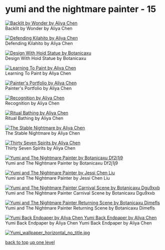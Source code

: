 # yumi and the nightmare painter - 15
[![Backlit by Wonder by Aliya Chen](/mobile/cosmere/yumi%20and%20the%20nightmare%20painter/Backlit_by_Wonder_by_Aliya_Chen.jpg "Backlit by Wonder by Aliya Chen")](https://raw.githubusercontent.com/buckmanc/wallpapers/main/mobile/cosmere/yumi%20and%20the%20nightmare%20painter/Backlit_by_Wonder_by_Aliya_Chen.jpg)\
Backlit by Wonder by Aliya Chen

[![Defending Kilahito by Aliya Chen](/mobile/cosmere/yumi%20and%20the%20nightmare%20painter/Defending_Kilahito_by_Aliya_Chen.jpg "Defending Kilahito by Aliya Chen")](https://raw.githubusercontent.com/buckmanc/wallpapers/main/mobile/cosmere/yumi%20and%20the%20nightmare%20painter/Defending_Kilahito_by_Aliya_Chen.jpg)\
Defending Kilahito by Aliya Chen

[![Design With Hoid Statue by Botanicaxu](/mobile/cosmere/yumi%20and%20the%20nightmare%20painter/Design_with_Hoid_statue_by_Botanicaxu.jpg "Design With Hoid Statue by Botanicaxu")](https://raw.githubusercontent.com/buckmanc/wallpapers/main/mobile/cosmere/yumi%20and%20the%20nightmare%20painter/Design_with_Hoid_statue_by_Botanicaxu.jpg)\
Design With Hoid Statue by Botanicaxu

[![Learning To Paint by Aliya Chen](/mobile/cosmere/yumi%20and%20the%20nightmare%20painter/Learning_to_Paint_by_Aliya_Chen.jpg "Learning To Paint by Aliya Chen")](https://raw.githubusercontent.com/buckmanc/wallpapers/main/mobile/cosmere/yumi%20and%20the%20nightmare%20painter/Learning_to_Paint_by_Aliya_Chen.jpg)\
Learning To Paint by Aliya Chen

[![Painter's Portfolio by Aliya Chen](/mobile/cosmere/yumi%20and%20the%20nightmare%20painter/Painter's_Portfolio_by_Aliya_Chen.jpg "Painter's Portfolio by Aliya Chen")](https://raw.githubusercontent.com/buckmanc/wallpapers/main/mobile/cosmere/yumi%20and%20the%20nightmare%20painter/Painter's_Portfolio_by_Aliya_Chen.jpg)\
Painter's Portfolio by Aliya Chen

[![Recognition by Aliya Chen](/mobile/cosmere/yumi%20and%20the%20nightmare%20painter/Recognition_by_Aliya_Chen.jpg "Recognition by Aliya Chen")](https://raw.githubusercontent.com/buckmanc/wallpapers/main/mobile/cosmere/yumi%20and%20the%20nightmare%20painter/Recognition_by_Aliya_Chen.jpg)\
Recognition by Aliya Chen

[![Ritual Bathing by Aliya Chen](/mobile/cosmere/yumi%20and%20the%20nightmare%20painter/Ritual_Bathing_by_Aliya_Chen.jpg "Ritual Bathing by Aliya Chen")](https://raw.githubusercontent.com/buckmanc/wallpapers/main/mobile/cosmere/yumi%20and%20the%20nightmare%20painter/Ritual_Bathing_by_Aliya_Chen.jpg)\
Ritual Bathing by Aliya Chen

[![The Stable Nightmare by Aliya Chen](/mobile/cosmere/yumi%20and%20the%20nightmare%20painter/The_Stable_Nightmare_by_Aliya_Chen.jpg "The Stable Nightmare by Aliya Chen")](https://raw.githubusercontent.com/buckmanc/wallpapers/main/mobile/cosmere/yumi%20and%20the%20nightmare%20painter/The_Stable_Nightmare_by_Aliya_Chen.jpg)\
The Stable Nightmare by Aliya Chen

[![Thirty Seven Spirits by Aliya Chen](/mobile/cosmere/yumi%20and%20the%20nightmare%20painter/Thirty_Seven_Spirits_by_Aliya_Chen.jpg "Thirty Seven Spirits by Aliya Chen")](https://raw.githubusercontent.com/buckmanc/wallpapers/main/mobile/cosmere/yumi%20and%20the%20nightmare%20painter/Thirty_Seven_Spirits_by_Aliya_Chen.jpg)\
Thirty Seven Spirits by Aliya Chen

[![Yumi and The Nightmare Painter by Botanicaxu Df2j1j9](/mobile/cosmere/yumi%20and%20the%20nightmare%20painter/yumi_and_the_nightmare_painter_by_botanicaxu_df2j1j9.jpg "Yumi and The Nightmare Painter by Botanicaxu Df2j1j9")](https://raw.githubusercontent.com/buckmanc/wallpapers/main/mobile/cosmere/yumi%20and%20the%20nightmare%20painter/yumi_and_the_nightmare_painter_by_botanicaxu_df2j1j9.jpg)\
Yumi and The Nightmare Painter by Botanicaxu Df2j1j9

[![Yumi and The Nightmare Painter by Jessi Chen Liu](/mobile/cosmere/yumi%20and%20the%20nightmare%20painter/yumi_and_the_nightmare_painter_by_jessi_chen_liu.png "Yumi and The Nightmare Painter by Jessi Chen Liu")](https://raw.githubusercontent.com/buckmanc/wallpapers/main/mobile/cosmere/yumi%20and%20the%20nightmare%20painter/yumi_and_the_nightmare_painter_by_jessi_chen_liu.png)\
Yumi and The Nightmare Painter by Jessi Chen Liu

[![Yumi and The Nightmare Painter Carnival Scene by Botanicaxu Dgu9xxb](/mobile/cosmere/yumi%20and%20the%20nightmare%20painter/yumi_and_the_nightmare_painter___carnival_scene_by_botanicaxu_dgu9xxb.jpg "Yumi and The Nightmare Painter Carnival Scene by Botanicaxu Dgu9xxb")](https://raw.githubusercontent.com/buckmanc/wallpapers/main/mobile/cosmere/yumi%20and%20the%20nightmare%20painter/yumi_and_the_nightmare_painter___carnival_scene_by_botanicaxu_dgu9xxb.jpg)\
Yumi and The Nightmare Painter Carnival Scene by Botanicaxu Dgu9xxb

[![Yumi and The Nightmare Painter Returning Scene by Botanicaxu Dimefls](/mobile/cosmere/yumi%20and%20the%20nightmare%20painter/yumi_and_the_nightmare_painter___returning_scene_by_botanicaxu_dimefls.jpg "Yumi and The Nightmare Painter Returning Scene by Botanicaxu Dimefls")](https://raw.githubusercontent.com/buckmanc/wallpapers/main/mobile/cosmere/yumi%20and%20the%20nightmare%20painter/yumi_and_the_nightmare_painter___returning_scene_by_botanicaxu_dimefls.jpg)\
Yumi and The Nightmare Painter Returning Scene by Botanicaxu Dimefls

[![Yumi Back Endpaper by Aliya Chen
Yumi Back Endpaper by Aliya Chen](/mobile/cosmere/yumi%20and%20the%20nightmare%20painter/Yumi_Back_Endpaper_by_Aliya_Chen.jpg "Yumi Back Endpaper by Aliya Chen
Yumi Back Endpaper by Aliya Chen")](https://raw.githubusercontent.com/buckmanc/wallpapers/main/mobile/cosmere/yumi%20and%20the%20nightmare%20painter/Yumi_Back_Endpaper_by_Aliya_Chen.jpg)\
Yumi Back Endpaper by Aliya Chen
Yumi Back Endpaper by Aliya Chen

[![Yumi_wallpaper_horizontal_no_title.jpg](/mobile/cosmere/yumi%20and%20the%20nightmare%20painter/Yumi_wallpaper_horizontal_no_title.jpg "Yumi_wallpaper_horizontal_no_title.jpg")](https://raw.githubusercontent.com/buckmanc/wallpapers/main/mobile/cosmere/yumi%20and%20the%20nightmare%20painter/Yumi_wallpaper_horizontal_no_title.jpg)



[back to top](#)
[up one level](/mobile/cosmere/README.MD)
